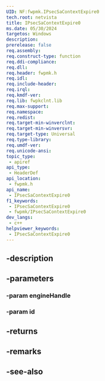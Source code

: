 ```yaml
---
UID: NF:fwpmk.IPsecSaContextExpire0
tech.root: netvista
title: IPsecSaContextExpire0
ms.date: 05/30/2024
targetos: Windows
description: 
prerelease: false
req.assembly: 
req.construct-type: function
req.ddi-compliance: 
req.dll: 
req.header: fwpmk.h
req.idl: 
req.include-header: 
req.irql: 
req.kmdf-ver: 
req.lib: fwpkclnt.lib
req.max-support: 
req.namespace: 
req.redist: 
req.target-min-winverclnt: 
req.target-min-winversvr: 
req.target-type: Universal
req.type-library: 
req.umdf-ver: 
req.unicode-ansi: 
topic_type:
 - apiref
api_type:
 - HeaderDef
api_location:
 - fwpmk.h
api_name:
 - IPsecSaContextExpire0
f1_keywords:
 - IPsecSaContextExpire0
 - fwpmk/IPsecSaContextExpire0
dev_langs:
 - c++
helpviewer_keywords:
 - IPsecSaContextExpire0
---
```


## -description

## -parameters

### -param engineHandle

### -param id

## -returns

## -remarks

## -see-also

